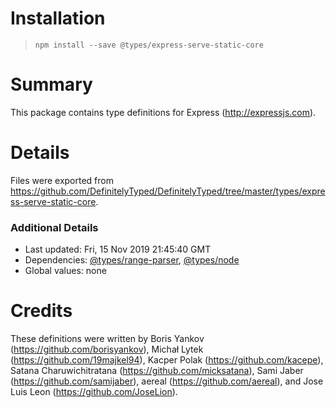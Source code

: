 # Installation
> `npm install --save @types/express-serve-static-core`

# Summary
This package contains type definitions for Express (http://expressjs.com).

# Details
Files were exported from https://github.com/DefinitelyTyped/DefinitelyTyped/tree/master/types/express-serve-static-core.

### Additional Details
 * Last updated: Fri, 15 Nov 2019 21:45:40 GMT
 * Dependencies: [@types/range-parser](https://npmjs.com/package/@types/range-parser), [@types/node](https://npmjs.com/package/@types/node)
 * Global values: none

# Credits
These definitions were written by Boris Yankov (https://github.com/borisyankov), Michał Lytek (https://github.com/19majkel94), Kacper Polak (https://github.com/kacepe), Satana Charuwichitratana (https://github.com/micksatana), Sami Jaber (https://github.com/samijaber), aereal (https://github.com/aereal), and Jose Luis Leon (https://github.com/JoseLion).
